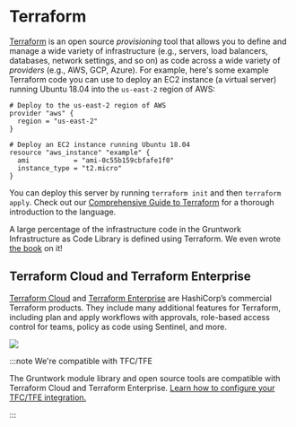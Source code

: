 # Terraform

[Terraform](https://www.terraform.io) is an open source _provisioning_ tool that allows you to define and manage a
wide variety of infrastructure (e.g., servers, load balancers, databases, network settings, and so on) as code across
a wide variety of _providers_ (e.g., AWS, GCP, Azure). For example, here's some example Terraform code you can use to
deploy an EC2 instance (a virtual server) running Ubuntu 18.04 into the `us-east-2` region of AWS:

```hcl
# Deploy to the us-east-2 region of AWS
provider "aws" {
  region = "us-east-2"
}

# Deploy an EC2 instance running Ubuntu 18.04
resource "aws_instance" "example" {
  ami           = "ami-0c55b159cbfafe1f0"
  instance_type = "t2.micro"
}
```

You can deploy this server by running `terraform init` and then `terraform apply`. Check out our
[Comprehensive Guide to Terraform](https://blog.gruntwork.io/a-comprehensive-guide-to-terraform-b3d32832baca) for a
thorough introduction to the language.

A large percentage of the infrastructure code in the Gruntwork Infrastructure as Code Library is defined using Terraform. We even
wrote [the book](https://www.terraformupandrunning.com) on it!

## Terraform Cloud and Terraform Enterprise

[Terraform Cloud](https://www.terraform.io/docs/cloud/index.html) and [Terraform Enterprise](https://www.terraform.io/docs/enterprise/index.html) are HashiCorp’s commercial Terraform products. They include many additional features for Terraform, including plan and apply workflows with approvals, role-based access control for teams, policy as code using Sentinel, and more.

![](/img/intro/tool-fundamentals/tfc.png)

:::note We're compatible with TFC/TFE

The Gruntwork module library and open source tools are compatible with Terraform Cloud and Terraform Enterprise. [Learn how to configure your TFC/TFE integration.](/guides/working-with-code/tfc-integration.md)

:::
